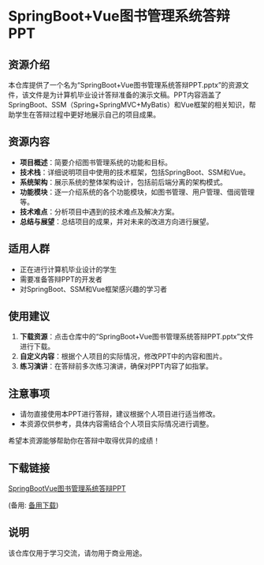 # SpringBoot+Vue图书管理系统答辩PPT

## 资源介绍

本仓库提供了一个名为“SpringBoot+Vue图书管理系统答辩PPT.pptx”的资源文件，该文件是为计算机毕业设计答辩准备的演示文稿。PPT内容涵盖了SpringBoot、SSM（Spring+SpringMVC+MyBatis）和Vue框架的相关知识，帮助学生在答辩过程中更好地展示自己的项目成果。

## 资源内容

- **项目概述**：简要介绍图书管理系统的功能和目标。
- **技术栈**：详细说明项目中使用的技术框架，包括SpringBoot、SSM和Vue。
- **系统架构**：展示系统的整体架构设计，包括前后端分离的架构模式。
- **功能模块**：逐一介绍系统的各个功能模块，如图书管理、用户管理、借阅管理等。
- **技术难点**：分析项目中遇到的技术难点及解决方案。
- **总结与展望**：总结项目的成果，并对未来的改进方向进行展望。

## 适用人群

- 正在进行计算机毕业设计的学生
- 需要准备答辩PPT的开发者
- 对SpringBoot、SSM和Vue框架感兴趣的学习者

## 使用建议

1. **下载资源**：点击仓库中的“SpringBoot+Vue图书管理系统答辩PPT.pptx”文件进行下载。
2. **自定义内容**：根据个人项目的实际情况，修改PPT中的内容和图片。
3. **练习演讲**：在答辩前多次练习演讲，确保对PPT内容了如指掌。

## 注意事项

- 请勿直接使用本PPT进行答辩，建议根据个人项目进行适当修改。
- 本资源仅供参考，具体内容需结合个人项目实际情况进行调整。

希望本资源能够帮助你在答辩中取得优异的成绩！

## 下载链接
[SpringBootVue图书管理系统答辩PPT](https://pan.quark.cn/s/a1277fbbce48) 

(备用: [备用下载](https://pan.baidu.com/s/1gVtjcwL32ptXa9k3UleODg?pwd=1234))

## 说明

该仓库仅用于学习交流，请勿用于商业用途。
